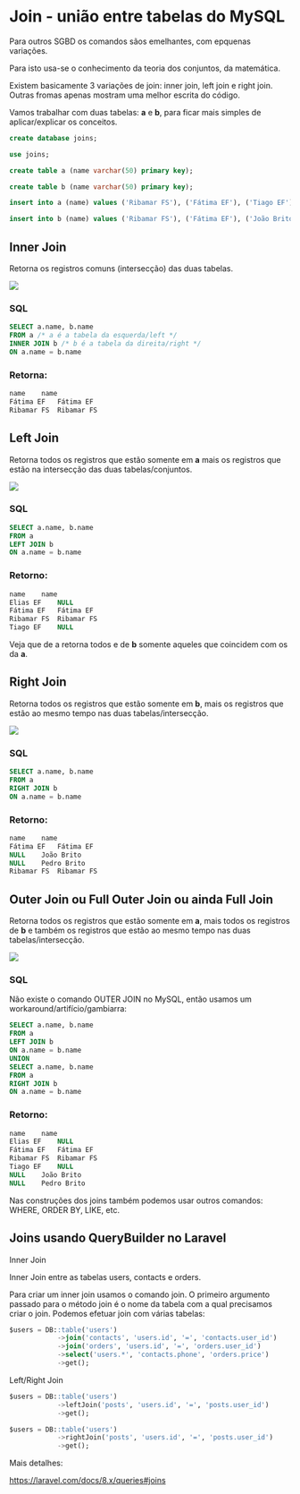 # Join - união entre tabelas do MySQL

Para outros SGBD os comandos sãos emelhantes, com epquenas variações.

Para isto usa-se o conhecimento da teoria dos conjuntos, da matemática.

Existem basicamente 3 variações de join: inner join, left join e right join. Outras fromas apenas mostram uma melhor escrita do código.

Vamos trabalhar com duas tabelas: **a** e **b**, para ficar mais simples de aplicar/explicar os conceitos.
```sql
create database joins;

use joins;

create table a (name varchar(50) primary key);

create table b (name varchar(50) primary key);

insert into a (name) values ('Ribamar FS'), ('Fátima EF'), ('Tiago EF'), ('Elias EF');

insert into b (name) values ('Ribamar FS'), ('Fátima EF'), ('João Brito'), ('Pedro Brito');
```
## Inner Join

Retorna os registros comuns (intersecção) das duas tabelas.

![](inner.png)

### SQL
```sql
SELECT a.name, b.name
FROM a /* a é a tabela da esquerda/left */
INNER JOIN b /* b é a tabela da direita/right */
ON a.name = b.name
```
### Retorna:
```sql
name	name
Fátima EF	Fátima EF
Ribamar FS	Ribamar FS
```

## Left Join

Retorna todos os registros que estão somente em **a** mais os registros que estão na intersecção das duas tabelas/conjuntos.

![](left.png)

### SQL
```sql
SELECT a.name, b.name
FROM a
LEFT JOIN b
ON a.name = b.name
```
### Retorno:
```sql
name	name
Elias EF	NULL
Fátima EF	Fátima EF
Ribamar FS	Ribamar FS
Tiago EF	NULL
```
Veja que de a retorna todos e de **b** somente aqueles que coincidem com os da **a**.

## Right Join

Retorna todos os registros que estão somente em **b**, mais os registros que estão ao mesmo tempo nas duas tabelas/intersecção.

![](right.png)

### SQL 
```sql
SELECT a.name, b.name
FROM a
RIGHT JOIN b
ON a.name = b.name
```
### Retorno:
```sql
name	name
Fátima EF	Fátima EF
NULL	João Brito
NULL	Pedro Brito
Ribamar FS	Ribamar FS
```

## Outer Join ou Full Outer Join ou ainda Full Join

Retorna todos os registros que estão somente em **a**, mais todos os registros de **b** e também os registros que estão ao mesmo tempo nas duas tabelas/intersecção.

![](outer.png)

### SQL 

Não existe o comando OUTER JOIN no MySQL, então usamos um workaround/artifício/gambiarra:

```sql
SELECT a.name, b.name
FROM a
LEFT JOIN b
ON a.name = b.name
UNION
SELECT a.name, b.name
FROM a
RIGHT JOIN b
ON a.name = b.name
```

### Retorno:
```sql
name	name
Elias EF	NULL
Fátima EF	Fátima EF
Ribamar FS	Ribamar FS
Tiago EF	NULL
NULL	João Brito
NULL	Pedro Brito
```
Nas construções dos joins também podemos usar outros comandos: WHERE, ORDER BY, LIKE, etc.

## Joins usando QueryBuilder no Laravel

Inner Join

Inner Join entre as tabelas users, contacts e orders.

Para criar um inner join usamos o comando join. O primeiro argumento passado para o método join é o nome da tabela com a qual precisamos criar o join.
Podemos efetuar join com várias tabelas:
```sql
$users = DB::table('users')
            ->join('contacts', 'users.id', '=', 'contacts.user_id')
            ->join('orders', 'users.id', '=', 'orders.user_id')
            ->select('users.*', 'contacts.phone', 'orders.price')
            ->get();
```
Left/Right Join
```sql
$users = DB::table('users')
            ->leftJoin('posts', 'users.id', '=', 'posts.user_id')
            ->get();

$users = DB::table('users')
            ->rightJoin('posts', 'users.id', '=', 'posts.user_id')
            ->get();
```
Mais detalhes:

https://laravel.com/docs/8.x/queries#joins
